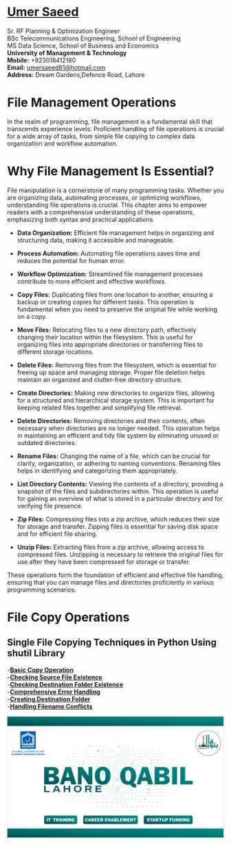 #  [Umer Saeed](https://www.linkedin.com/in/engumersaeed/)
Sr. RF Planning & Optimization Engineer<br>
BSc Telecommunications Engineering, School of Engineering<br>
MS Data Science, School of Business and Economics<br>
**University of Management & Technology**<br>
**Mobile:**     +923018412180<br>
**Email:**  umersaeed81@hotmail.com<br>
**Address:** Dream Gardens,Defence Road, Lahore<br>

# File Management Operations

In the realm of programming, file management is a fundamental skill that transcends experience levels. Proficient handling of file operations is crucial for a wide array of tasks, from simple file copying to complex data organization and workflow automation.

# Why File Management Is Essential?
File manipulation is a cornerstone of many programming tasks. Whether you are organizing data, automating processes, or optimizing workflows, understanding file operations is crucial. This chapter aims to empower readers with a comprehensive understanding of these operations, emphasizing both syntax and practical applications.

- **Data Organization:** Efficient file management helps in organizing and structuring data, making it accessible and manageable.

- **Process Automation:** Automating file operations saves time and reduces the potential for human error.

- **Workflow Optimization:** Streamlined file management processes contribute to more efficient and effective workflows.

- **Copy Files:** Duplicating files from one location to another, ensuring a backup or creating copies for different tasks. This operation is fundamental when you need to preserve the original file while working on a copy.

- **Move Files:** Relocating files to a new directory path, effectively changing their location within the filesystem. This is useful for organizing files into appropriate directories or transferring files to different storage locations.

- **Delete Files:** Removing files from the filesystem, which is essential for freeing up space and managing storage. Proper file deletion helps maintain an organized and clutter-free directory structure.

- **Create Directories:** Making new directories to organize files, allowing for a structured and hierarchical storage system. This is important for keeping related files together and simplifying file retrieval.

- **Delete Directories:** Removing directories and their contents, often necessary when directories are no longer needed. This operation helps in maintaining an efficient and tidy file system by eliminating unused or outdated directories.

- **Rename Files:** Changing the name of a file, which can be crucial for clarity, organization, or adhering to naming conventions. Renaming files helps in identifying and categorizing them appropriately.

- **List Directory Contents:** Viewing the contents of a directory, providing a snapshot of the files and subdirectories within. This operation is useful for gaining an overview of what is stored in a particular directory and for verifying file presence.

- **Zip Files:** Compressing files into a zip archive, which reduces their size for storage and transfer. Zipping files is essential for saving disk space and for efficient file sharing.

- **Unzip Files:** Extracting files from a zip archive, allowing access to compressed files. Unzipping is necessary to retrieve the original files for use after they have been compressed for storage or transfer.

These operations form the foundation of efficient and effective file handling, ensuring that you can manage files and directories proficiently in various programming scenarios.

# File Copy Operations

## Single File Copying Techniques in Python Using shutil Library

-**[Basic Copy Operation](https://github.com/Umersaeed81/File_Management_Operations/blob/main/Single_File_Copying_Techniques/Example-01.md)**<br>
-**[Checking Source File Existence](https://github.com/Umersaeed81/File_Management_Operations/blob/main/Single_File_Copying_Techniques/Example-02.md)**<br>
-**[Checking Destination Folder Existence](https://github.com/Umersaeed81/File_Management_Operations/blob/main/Single_File_Copying_Techniques/Example-03.md)**<br>
-**[Comprehensive Error Handling](https://github.com/Umersaeed81/File_Management_Operations/blob/main/Single_File_Copying_Techniques/Example-04.md)**<br>
-**[Creating Destination Folder](https://github.com/Umersaeed81/File_Management_Operations/blob/main/Single_File_Copying_Techniques/Example-05.md)**<br>
-**[Handling Filename Conflicts](https://github.com/Umersaeed81/File_Management_Operations/blob/main/Single_File_Copying_Techniques/Example-06.md)**

















![](https://github.com/Umersaeed81/File_Management_Operations/blob/main/log/pic1.png?raw=true)
